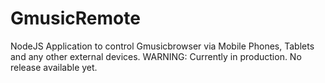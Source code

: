 GmusicRemote
============

NodeJS Application to control Gmusicbrowser via Mobile Phones, Tablets and any other external devices.
WARNING: Currently in production. No release available yet.
